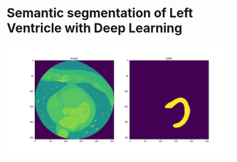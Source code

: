 # Semantic segmentation of Left Ventricle with Deep Learning


![Daividao](prediction_example/prediction0.png)
